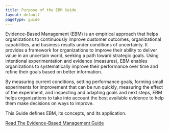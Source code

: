 ```yaml
---
title: Purpose of the EBM Guide
layout: default
pageType: guide
---
```

Evidence-Based Management (EBM) is an empirical approach that helps organizations to continuously improve customer outcomes, organizational capabilities, and business results under conditions of uncertainty. It provides a framework for organizations to improve their ability to deliver value in an uncertain world, seeking a path toward strategic goals. Using intentional experimentation and evidence (measures), EBM enables organizations to systematically improve their performance over time and refine their goals based on better information.

By measuring current conditions, setting performance goals, forming small experiments for improvement that can be run quickly, measuring the effect of the experiment, and inspecting and adapting goals and next steps, EBM helps organizations to take into account the best available evidence to help them make decisions on ways to improve.

This Guide defines EBM, its concepts, and its application.

[Read The Evidence-Based Management Guide](https://scrum.org/resources/evidence-based-management-guide)
